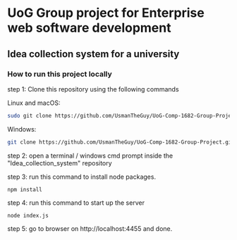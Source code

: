 # UoG Group project for Enterprise web software development


## Idea collection system for a university


### How to run this project locally


step 1: Clone this repository using the following commands 

Linux and macOS:

```bash
sudo git clone https://github.com/UsmanTheGuy/UoG-Comp-1682-Group-Project.git
```

Windows:

```bash
git clone https://github.com/UsmanTheGuy/UoG-Comp-1682-Group-Project.git
```

step 2: open a terminal / windows cmd prompt inside the "Idea_collection_system" repository

step 3: run this command to install node packages.

```npm install```

step 4: run this command to start up the server

```node index.js```

step 5: go to browser on http://localhost:4455 and done.


